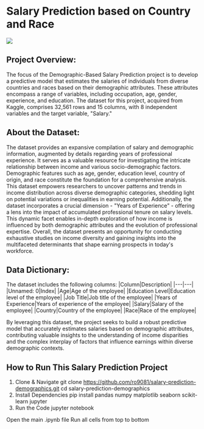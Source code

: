 # Salary Prediction based on Country and Race 
![](https://raw.githubusercontent.com/Masterx-AI/Project_Employee_Salary_Prediction_/main/es.jpg)
## Project Overview:
The focus of the Demographic-Based Salary Prediction project is to develop a predictive model that estimates the salaries of individuals from diverse countries and races based on their demographic attributes. These attributes encompass a range of variables, including occupation, age, gender, experience, and education. The dataset for this project, acquired from Kaggle, comprises 32,561 rows and 15 columns, with 8 independent variables and the target variable, "Salary."
## About the Dataset:
The dataset provides an expansive compilation of salary and demographic information, augmented by details regarding years of professional experience. It serves as a valuable resource for investigating the intricate relationship between income and various socio-demographic factors. Demographic features such as age, gender, education level, country of origin, and race constitute the foundation for a comprehensive analysis. This dataset empowers researchers to uncover patterns and trends in income distribution across diverse demographic categories, shedding light on potential variations or inequalities in earning potential. Additionally, the dataset incorporates a crucial dimension - "Years of Experience" - offering a lens into the impact of accumulated professional tenure on salary levels. This dynamic facet enables in-depth exploration of how income is influenced by both demographic attributes and the evolution of professional expertise. Overall, the dataset presents an opportunity for conducting exhaustive studies on income diversity and gaining insights into the multifaceted determinants that shape earning prospects in today's workforce.
## Data Dictionary:
The dataset includes the following columns:
|Column|Description| 
|---|---|
|Unnamed: 0|Index|
|Age|Age of the employee|
|Education Level|Education level of the employee|
|Job Title|Job title of the employee|
|Years of Experience|Years of experience of the employee|
|Salary|Salary of the employee|
|Country|Country of the employee|
|Race|Race of the employee|

By leveraging this dataset, the project seeks to build a robust predictive model that accurately estimates salaries based on demographic attributes, contributing valuable insights to the understanding of income disparities and the complex interplay of factors that influence earnings within diverse demographic contexts.
## How to Run This Salary Prediction Project
1. Clone & Navigate
git clone https://github.com/ro9081/salary-prediction-demographics.git
cd salary-prediction-demographics
2. Install Dependencies
pip install pandas numpy matplotlib seaborn scikit-learn jupyter
3. Run the Code
jupyter notebook

Open the main .ipynb file
Run all cells from top to bottom
